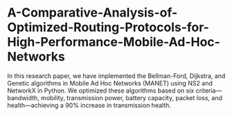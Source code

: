 # A-Comparative-Analysis-of-Optimized-Routing-Protocols-for-High-Performance-Mobile-Ad-Hoc-Networks
In this research paper, we have implemented the Bellman-Ford, Dijkstra, and Genetic algorithms in Mobile Ad Hoc Networks (MANET) using NS2 and NetworkX in Python. We optimized these algorithms based on six criteria—bandwidth, mobility, transmission power, battery capacity, packet loss, and health—achieving a 90% increase in transmission health.
